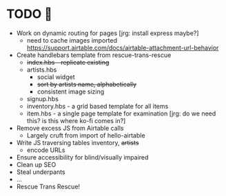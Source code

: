 # TODO 🚧

* Work on dynamic routing for pages [jrg: install express maybe?]
    * need to cache images imported https://support.airtable.com/docs/airtable-attachment-url-behavior
* Create handlebars template from rescue-trans-rescue 
    * ~~index.hbs - replicate existing~~
    * artists.hbs 
        * social widget
        * ~~sort by artists name, alphabetically~~
        * consistent image sizing
    * signup.hbs
    * inventory.hbs - a grid based template for all items
    * item.hbs - a single page template for examination [jrg: do we need this? is this where ko-fi comes in?]
* Remove excess JS from Airtable calls
    * Largely cruft from import of hello-airtable
* Write JS traversing tables inventory, ~~artists~~
    * encode URLs 
* Ensure accessibility for blind/visually impaired
* Clean up SEO
* Steal underpants
* ...
* Rescue Trans Rescue! 